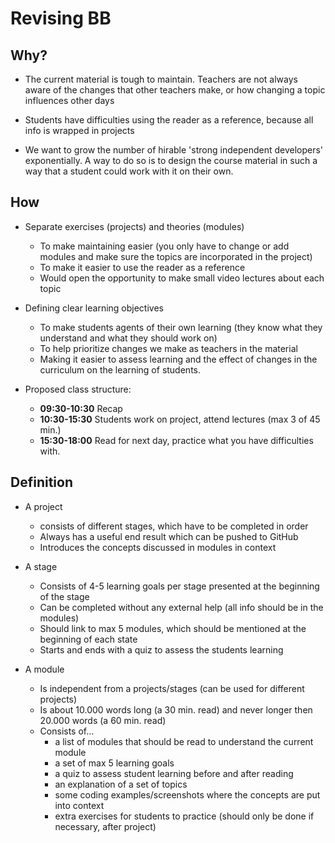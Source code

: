 # Revising BB

## Why?

* The current material is tough to maintain. Teachers are not always aware of the changes that other teachers make, or how changing a topic influences other days

* Students have difficulties using the reader as a reference, because all info is wrapped in projects

* We want to grow the number of hirable 'strong independent developers' exponentially. A way to do so is to design the course material in such a way that a student could work with it on their own.

## How

* Separate exercises (projects) and theories (modules) 
  * To make maintaining easier (you only have to change or add modules and make sure the topics are incorporated in the project)
  * To make it easier to use the reader as a reference
  * Would open the opportunity to make small video lectures about each topic

* Defining clear learning objectives
  * To make students agents of their own learning (they know what they understand and what they should work on)
  * To help prioritize changes we make as teachers in the material
  * Making it easier to assess learning and the effect of changes in the curriculum on the learning of students.


* Proposed class structure:
  * **09:30-10:30** Recap
  * **10:30-15:30** Students work on project, attend lectures (max 3 of 45 min.)
  * **15:30-18:00** Read for next day, practice what you have difficulties with.

## Definition
  * A project
    * consists of different stages, which have to be completed in order
    * Always has a useful end result which can be pushed to GitHub
    * Introduces the concepts discussed in modules in context

  * A stage
    * Consists of 4-5 learning goals per stage presented at the beginning of the stage
    * Can be completed without any external help (all info should be in the modules)
    * Should link to max 5 modules, which should be mentioned at the beginning of each state
    * Starts and ends with a quiz to assess the students learning 

  * A module
    * Is independent from a projects/stages (can be used for different projects)
    * Is about 10.000 words long (a 30 min. read) and never longer then 20.000 words (a 60 min. read) 
    * Consists of...
      * a list of modules that should be read to understand the current module
      * a set of max 5 learning goals
      * a quiz to assess student learning before and after reading
      * an explanation of a set of topics
      * some coding examples/screenshots where the concepts are put into context
      * extra exercises for students to practice (should only be done if necessary, after project)


